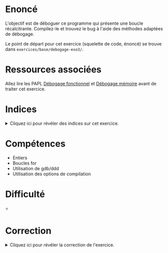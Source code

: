# Enoncé
L'objectif est de déboguer ce programme qui présente une boucle
récalcitrante.  Compilez-le et trouvez le bug à l'aide des méthodes
adaptées de débogage.

Le point de départ pour cet exercice (squelette de code, énoncé) se
trouve dans `exercices/base/debogage-exo3/`.

# Ressources associées

Allez lire les PAPL [Débogage fonctionnel](http://formationc.pages.ensimag.fr/prepa/prof/papl/gdb/) et [Débogage mémoire](http://formationc.pages.ensimag.fr/prepa/prof/papl/valgrind/) avant de traiter cet exercice.

# Indices

<details>
<summary>Cliquez ici pour révéler des indices sur cet exercice.</summary>
<br>

* Un debugger utiliser tu dois
* Autour de 0, i tu observeras

</details>

# Compétences

* Entiers
* Boucles for
* Utilisation de gdb/ddd
* Utilisation des options de compilation

# Difficulté

:star:
# Correction

<details>
<summary>Cliquez ici pour révéler la correction de l'exercice.</summary>
#### Corrigé du fichier Makefile

```make
# Compléter le Makefile effectuant les opérations suivantes :
# - Génération de l'exécutable : <nomexecutable>
# - <nomexecutable> : avec options de compilation standards et mode débogage pour utilisation de ddd/gdb et valgrind
# - Règle clean : supprimer les fichiers .o et l'exécutable généré 
CC=gcc
CFLAGS=-std=c99 -Wall -Wextra -g
LDFLAGS=
EXEC=debogage-exo3

all: $(EXEC)

$(EXEC): $(EXEC).c
	$(CC) -o $@ $^ $(CFLAGS) $(LDFLAGS)

.PHONY: clean
clean:
	rm -f *~ *.o $(EXEC)

```

#### Corrigé du fichier debogage-exo3.c

```c
#include <stdio.h>
#include <stdint.h>

int main()
{
    /*
      i est un entier non signé. Il ne sera jamais inférieur à 0.
    */
    uint16_t i;
    /*
      Quand i arrive à 0, --i affecte la borne maximale 65 535 du type uint16_t à i
      et non pas -1. Le test i >= 0 est donc toujours vrai, d'où la boucle infinie.
      i est décrémenté de façon infinie depuis cette borne maximale 65 535 jusqu'à 0.
    */
    for (i = 12; i >= 0; --i) {
	printf("i = %d\n", i);
    }
}


```

/*
# Correction debogage-exo3

Résumé : variable `i` de type entier non signé

### Warnings compilation : aucun

### Valgrind : pas d'erreur

### gdb/ddd :

Cela permet de voir ce qui se passe quand i = 0, `--i` donne comme résultat la valeur maximale d'un `uint16_t`

	gcc debogage-exo3.c -o debogage-exo3 -std=c99 -Wall -Wextra –g
	ddd ./ debogage-exo3
		# break au niveau de la boucle for
		graph display i

![screenshot ddd](solution-ddd.jpg)

<video controls src="http://ensiwiki.ensimag.fr/images/9/9d/Solution-debogage-exo3.mp4"> Vidéo de démonstration d'utilisation de ddd </video>

### Conclusion :

`i`, de type `uint16_t`, est ici codé sur 16 bits et peut donc prendre une valeur entre _0_ et _2^16 – 1_ soit _65 535_.
Quand `i` est égal à 0 et que l’opération `i = i -1` (ou : `--i`) est effectuée, le résultat n’est pas une erreur :
`i` ayant atteint le début (minimum) de la plage de valeurs qu’il peut prendre, `i = i - 1` va positionner `i`
_à la fin_ (maximum) de la plage de valeurs soit _65 535_. On aura donc le test `i >= 0` toujours vrai.
*/


</details>
